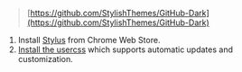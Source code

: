 > [https://github.com/StylishThemes/GitHub-Dark](https://github.com/StylishThemes/GitHub-Dark)

1. Install [Stylus](https://chrome.google.com/webstore/detail/stylus-beta/apmmpaebfobifelkijhaljbmpcgbjbdo) from Chrome Web Store.
2. [Install the usercss](https://raw.githubusercontent.com/StylishThemes/GitHub-Dark/master/github-dark.user.css) which supports automatic updates and customization.
<!--stackedit_data:
eyJoaXN0b3J5IjpbODgzMTEzMzQwXX0=
-->